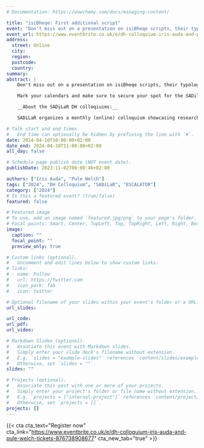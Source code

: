 ```yaml
---
# Documentation: https://wowchemy.com/docs/managing-content/

title: "isiBheqe: First additional script"
event: "Don't miss out on a presentation on isiBheqe scripts, their typology & the speakers' experiences with the isiBheqe soHlamvu writing system."
event_url: https://www.eventbrite.co.uk/e/dh-colloquium-iris-auda-and-pule-welch-tickets-876738908677
address:
  street: Online
  city:
  region:
  postcode:
  country:
summary: 
abstract: |
    Don't miss out on a presentation on isiBheqe scripts, their typology & the speakers' experiences with the isiBheqe soHlamvu writing system.

    Mark your calendars and make sure to secure your spot for the SADilaR DH Colloquium. Stay tuned for further updates and details on how to join this exciting online event.

    __About the SADiLaR DH colloqiuims:__

    SADiLaR organizes a monthly (online) colloquium showcasing research related to digital humanities. Each month a speaker will present their work in the area of digital humanities.

# Talk start and end times.
#   End time can optionally be hidden by prefixing the line with `#`.
date: 2024-04-10T10:00:00+02:00
date_end: 2024-04-10T11:00:00+02:00
all_day: false

# Schedule page publish date (NOT event date).
publishDate: 2023-11-02T00:00:46+02:00

authors: ["Iris Auda", "Pule Welch"]
tags: ["2024", "DH Colloquium", "SADiLaR", "ESCALATOR"]
category: ["2024"]
# Is this a featured event? (true/false)
featured: false

# Featured image
# To use, add an image named `featured.jpg/png` to your page's folder. 
# Focal points: Smart, Center, TopLeft, Top, TopRight, Left, Right, BottomLeft, Bottom, BottomRight.
image:
  caption: ""
  focal_point: ""
  preview_only: true

# Custom links (optional).
#   Uncomment and edit lines below to show custom links.
# links:
# - name: Follow
#   url: https://twitter.com
#   icon_pack: fab
#   icon: twitter

# Optional filename of your slides within your event's folder or a URL.
url_slides:

url_code:
url_pdf:
url_video:

# Markdown Slides (optional).
#   Associate this event with Markdown slides.
#   Simply enter your slide deck's filename without extension.
#   E.g. `slides = "example-slides"` references `content/slides/example-slides.md`.
#   Otherwise, set `slides = ""`.
slides: ""

# Projects (optional).
#   Associate this post with one or more of your projects.
#   Simply enter your project's folder or file name without extension.
#   E.g. `projects = ["internal-project"]` references `content/project/deep-learning/index.md`.
#   Otherwise, set `projects = []`.
projects: []
---
```


{{< cta cta_text="Register now" cta_link="https://www.eventbrite.co.uk/e/dh-colloquium-iris-auda-and-pule-welch-tickets-876738908677" cta_new_tab="true" >}}

